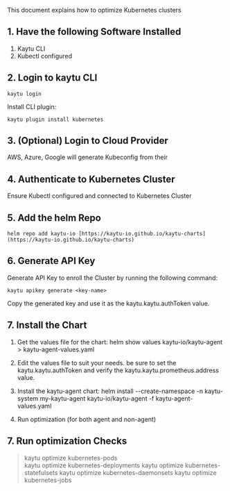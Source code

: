This document explains how to optimize Kubernetes clusters

## 1. Have the following Software Installed

    

1.  Kaytu CLI
2.  Kubectl configured
    

## 2. Login to kaytu CLI
`kaytu login`

Install CLI plugin:

    kaytu plugin install kubernetes

## 3. (Optional) Login to Cloud Provider

AWS, Azure, Google will generate Kubeconfig from their 

## 4. Authenticate to Kubernetes Cluster

Ensure Kubectl configured and connected to Kubernetes Cluster
    
## 5. Add the helm Repo

   
    helm repo add kaytu-io [https://kaytu-io.github.io/kaytu-charts](https://kaytu-io.github.io/kaytu-charts)


## 6. Generate API Key
    
Generate API Key to enroll the Cluster by running the following command:

    kaytu apikey generate <key-name>  
    
Copy the generated key and use it as the kaytu.kaytu.authToken value.

## 7. Install the Chart

1.  Get the values file for the chart: helm show values kaytu-io/kaytu-agent > kaytu-agent-values.yaml
    
2.  Edit the values file to suit your needs. be sure to set the kaytu.kaytu.authToken and verify the kaytu.kaytu.prometheus.address value.
    
3.  Install the kaytu-agent chart: helm install --create-namespace -n kaytu-system my-kaytu-agent kaytu-io/kaytu-agent -f kaytu-agent-values.yaml


5. Run optimization (for both agent and non-agent)

## 7. Run optimization Checks

> kaytu optimize kubernetes-pods  
> kaytu optimize kubernetes-deployments
> kaytu optimize kubernetes-statefulsets
> kaytu optimize kubernetes-daemonsets
> kaytu optimize kubernetes-jobs
